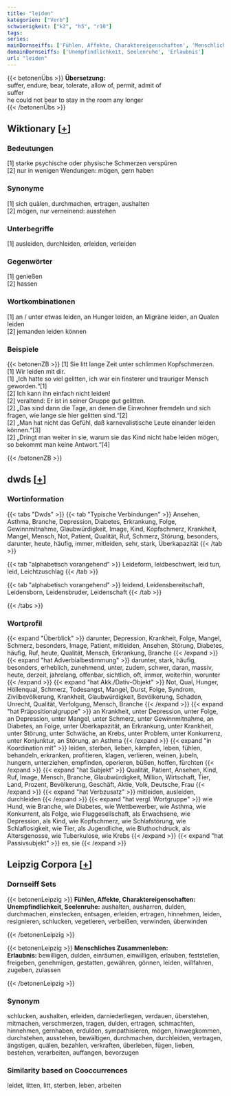 ```yaml
---
title: "leiden"
kategorien: ["Verb"]
schwierigkeit: ["k2", "h5", "r10"]
tags:
series:
mainDornseiffs: ['Fühlen, Affekte, Charaktereigenschaften', 'Menschliches Zusammenleben']
domainDornseiffs: ['Unempfindlichkeit, Seelenruhe', 'Erlaubnis']
url: "leiden"
---
```


{{< betonenÜbs >}}
**Übersetzung:**  
suffer, endure, bear, tolerate, allow of, permit, admit of  
suffer  
he could not bear to stay in the room any longer  
{{< /betonenÜbs >}}

## Wiktionary [[+](https://de.wiktionary.org/wiki/leiden)]

### Bedeutungen
[1] starke psychische oder physische Schmerzen verspüren  
[2] nur in wenigen Wendungen: mögen, gern haben  

### Synonyme
[1] sich quälen, durchmachen, ertragen, aushalten  
[2] mögen, nur verneinend: ausstehen  

### Unterbegriffe
[1] ausleiden, durchleiden, erleiden, verleiden  

### Gegenwörter
[1] genießen  
[2] hassen  

### Wortkombinationen
[1] an / unter etwas leiden, an Hunger leiden, an Migräne leiden, an Qualen leiden  
[2] jemanden leiden können  

### Beispiele
{{< betonenZB >}}
[1] Sie litt lange Zeit unter schlimmen Kopfschmerzen.  
[1] Wir leiden mit dir.  
[1] „Ich hatte so viel gelitten, ich war ein finsterer und trauriger Mensch geworden.“[1]  
[2] Ich kann ihn einfach nicht leiden!  
[2] veraltend: Er ist in seiner Gruppe gut gelitten.  
[2] „Das sind dann die Tage, an denen die Einwohner fremdeln und sich fragen, wie lange sie hier gelitten sind.“[2]  
[2] „Man hat nicht das Gefühl, daß karnevalistische Leute einander leiden können.“[3]  
[2] „Dringt man weiter in sie, warum sie das Kind nicht habe leiden mögen, so bekommt man keine Antwort.“[4]  

{{< /betonenZB >}}


## dwds [[+](https://www.dwds.de/wb/leiden)]

### Wortinformation
{{< tabs "Dwds" >}}
{{< tab "Typische Verbindungen" >}}
Ansehen, Asthma, Branche, Depression, Diabetes, Erkrankung, Folge, Gewinnmitnahme, Glaubwürdigkeit, Image, Kind, Kopfschmerz, Krankheit, Mangel, Mensch, Not, Patient, Qualität, Ruf, Schmerz, Störung, besonders, darunter, heute, häufig, immer, mitleiden, sehr, stark, Überkapazität
{{< /tab >}}

{{< tab "alphabetisch vorangehend" >}}
Leideform, leidbeschwert, leid tun, leid, Leichtzuschlag
{{< /tab >}}

{{< tab "alphabetisch vorangehend" >}}
leidend, Leidensbereitschaft, Leidensborn, Leidensbruder, Leidenschaft
{{< /tab >}}

{{< /tabs >}}

### Wortprofil
{{< expand "Überblick" >}} darunter, Depression, Krankheit, Folge, Mangel, Schmerz, besonders, Image, Patient, mitleiden, Ansehen, Störung, Diabetes, häufig, Ruf, heute, Qualität, Mensch, Erkrankung, Branche {{< /expand >}}
{{< expand "hat Adverbialbestimmung" >}} darunter, stark, häufig, besonders, erheblich, zunehmend, unter, zudem, schwer, daran, massiv, heute, derzeit, jahrelang, offenbar, sichtlich, oft, immer, weiterhin, worunter {{< /expand >}}
{{< expand "hat Akk./Dativ-Objekt" >}} Not, Qual, Hunger, Höllenqual, Schmerz, Todesangst, Mangel, Durst, Folge, Syndrom, Zivilbevölkerung, Krankheit, Glaubwürdigkeit, Bevölkerung, Schaden, Unrecht, Qualität, Verfolgung, Mensch, Branche {{< /expand >}}
{{< expand "hat Präpositionalgruppe" >}} an Krankheit, unter Depression, unter Folge, an Depression, unter Mangel, unter Schmerz, unter Gewinnmitnahme, an Diabetes, an Folge, unter Überkapazität, an Erkrankung, unter Krankheit, unter Störung, unter Schwäche, an Krebs, unter Problem, unter Konkurrenz, unter Konjunktur, an Störung, an Asthma {{< /expand >}}
{{< expand "in Koordination mit" >}} leiden, sterben, lieben, kämpfen, leben, fühlen, behandeln, erkranken, profitieren, klagen, verlieren, weinen, jubeln, hungern, unterziehen, empfinden, operieren, büßen, hoffen, fürchten {{< /expand >}}
{{< expand "hat Subjekt" >}} Qualität, Patient, Ansehen, Kind, Ruf, Image, Mensch, Branche, Glaubwürdigkeit, Million, Wirtschaft, Tier, Land, Prozent, Bevölkerung, Geschäft, Aktie, Volk, Deutsche, Frau {{< /expand >}}
{{< expand "hat Verbzusatz" >}} mitleiden, ausleiden, durchleiden {{< /expand >}}
{{< expand "hat vergl. Wortgruppe" >}} wie Hund, wie Branche, wie Diabetes, wie Wettbewerber, wie Asthma, wie Konkurrent, als Folge, wie Fluggesellschaft, als Erwachsene, wie Depression, als Kind, wie Kopfschmerz, wie Schlafstörung, wie Schlaflosigkeit, wie Tier, als Jugendliche, wie Bluthochdruck, als Altersgenosse, wie Tuberkulose, wie Krebs {{< /expand >}}
{{< expand "hat Passivsubjekt" >}} es, sie {{< /expand >}}

## Leipzig Corpora [[+](https://corpora.uni-leipzig.de/en/res?word=leiden&corpusId=deu_newscrawl-public_2018)]

### Dornseiff Sets
{{< betonenLeipzig >}}
**Fühlen, Affekte, Charaktereigenschaften:**  
**Unempfindlichkeit, Seelenruhe:** aushalten, ausharren, dulden, durchmachen, einstecken, entsagen, erleiden, ertragen, hinnehmen, leiden, resignieren, schlucken, vegetieren, verbeißen, verwinden, überwinden  

{{< /betonenLeipzig >}}


{{< betonenLeipzig >}}
**Menschliches Zusammenleben:**  
**Erlaubnis:** bewilligen, dulden, einräumen, einwilligen, erlauben, feststellen, freigeben, genehmigen, gestatten, gewähren, gönnen, leiden, willfahren, zugeben, zulassen  

{{< /betonenLeipzig >}}

### Synonym
schlucken, aushalten, erleiden, darniederliegen, verdauen, überstehen, mitmachen, verschmerzen, tragen, dulden, ertragen, schmachten, hinnehmen, gernhaben, erdulden, sympathisieren, mögen, hinwegkommen, durchstehen, ausstehen, bewältigen, durchmachen, durchleiden, vertragen, ängstigen, quälen, bezahlen, verkraften, überleben, fügen, lieben, bestehen, verarbeiten, auffangen, bevorzugen


### Similarity based on Cooccurrences
leidet, litten, litt, sterben, leben, arbeiten

